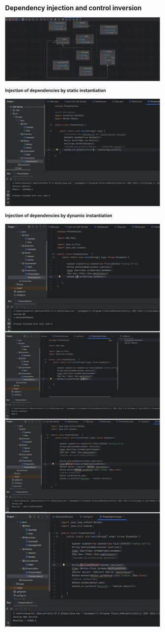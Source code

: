 <h2>Dependency injection and control inversion</h2>
<img src="Demo/Diagramm.png">
<h4>Injection of dependencies by static instantiation</h4>
<img src="Demo/1.png">
<h4>Injection of dependencies by dynamic instantiation</h4>
<img src="Demo/2.png">
<img src="Demo/3.png">
<img src="Demo/4.png">
<img src="Demo/5.png">